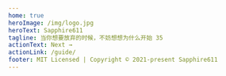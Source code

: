 ```yaml
---
home: true
heroImage: /img/logo.jpg
heroText: Sapphire611
tagline: 当你想要放弃的时候，不妨想想为什么开始 35
actionText: Next →
actionLink: /guide/
footer: MIT Licensed | Copyright © 2021-present Sapphire611
---
```

